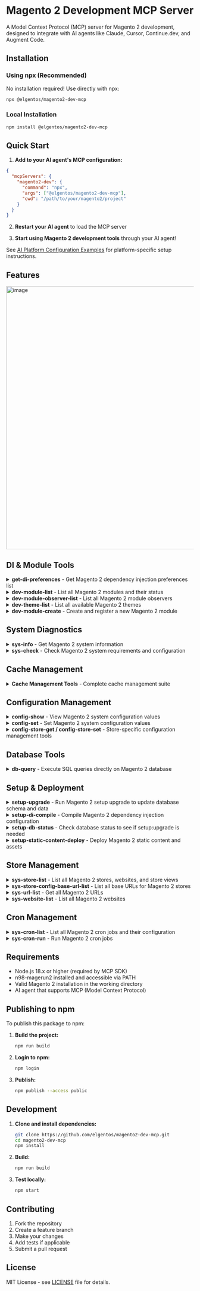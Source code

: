 # Magento 2 Development MCP Server

A Model Context Protocol (MCP) server for Magento 2 development, designed to integrate with AI agents like Claude, Cursor, Continue.dev, and Augment Code.

## Installation

### Using npx (Recommended)

No installation required! Use directly with npx:

```bash
npx @elgentos/magento2-dev-mcp
```

### Local Installation

```bash
npm install @elgentos/magento2-dev-mcp
```

## Quick Start

1. **Add to your AI agent's MCP configuration:**

```json
{
  "mcpServers": {
    "magento2-dev": {
      "command": "npx",
      "args": ["@elgentos/magento2-dev-mcp"],
      "cwd": "/path/to/your/magento2/project"
    }
  }
}
```

2. **Restart your AI agent** to load the MCP server

3. **Start using Magento 2 development tools** through your AI agent!

See [AI Platform Configuration Examples](examples/ai-platform-configs.md) for platform-specific setup instructions.

## Features

<img width="690" height="705" alt="image" src="https://github.com/user-attachments/assets/491e4f5d-d145-46b7-a509-56982508199a" />

## DI & Module Tools

<details>
<summary><strong>get-di-preferences</strong> - Get Magento 2 dependency injection preferences list</summary>

**Parameters:**
- `scope` (optional): The scope to get DI preferences for
  - Options: `global`, `adminhtml`, `frontend`, `crontab`, `webapi_rest`, `webapi_soap`, `graphql`, `doc`, `admin`
  - Default: `global`

**Available Scopes:**
- `global` - Global scope (default)
- `adminhtml` - Admin area
- `frontend` - Frontend/storefront area
- `crontab` - Cron job execution context
- `webapi_rest` - REST API context
- `webapi_soap` - SOAP API context
- `graphql` - GraphQL API context
- `doc` - Documentation context
- `admin` - Admin context (alternative to adminhtml)

</details>

<details>
<summary><strong>dev-module-list</strong> - List all Magento 2 modules and their status</summary>

**Parameters:**
- `format` (optional): Output format (`table`, `json`, `csv`) - Default: `table`
- `enabled` (optional): Show only enabled modules
- `disabled` (optional): Show only disabled modules

</details>

<details>
<summary><strong>dev-module-observer-list</strong> - List all Magento 2 module observers</summary>

**Parameters:**
- `format` (optional): Output format (`table`, `json`, `csv`) - Default: `table`
- `event` (optional): Filter by specific event name

</details>

<details>
<summary><strong>dev-theme-list</strong> - List all available Magento 2 themes</summary>

**Parameters:**
- `format` (optional): Output format (`table`, `json`, `csv`) - Default: `table`

</details>

<details>
<summary><strong>dev-module-create</strong> - Create and register a new Magento 2 module</summary>

**Parameters:**
- `vendorNamespace` (required): Namespace (your company prefix)
- `moduleName` (required): Name of your module
- `minimal` (optional): Create only module file
- `addBlocks` (optional): Add blocks
- `addHelpers` (optional): Add helpers
- `addModels` (optional): Add models
- `addSetup` (optional): Add SQL setup
- `addAll` (optional): Add blocks, helpers and models
- `enable` (optional): Enable module after creation
- `modman` (optional): Create all files in folder with a modman file
- `addReadme` (optional): Add a readme.md file to generated module
- `addComposer` (optional): Add a composer.json file to generated module
- `addStrictTypes` (optional): Add strict_types declaration to generated PHP files
- `authorName` (optional): Author for readme.md or composer.json
- `authorEmail` (optional): Author email for readme.md or composer.json
- `description` (optional): Description for readme.md or composer.json

**Example Usage:**
```json
{
  "name": "dev-module-create",
  "arguments": {
    "vendorNamespace": "MyCompany",
    "moduleName": "CustomModule",
    "addAll": true,
    "enable": true,
    "addReadme": true,
    "addComposer": true,
    "authorName": "John Doe",
    "authorEmail": "john@example.com",
    "description": "A custom Magento 2 module"
  }
}
```

</details>

## System Diagnostics

<details>
<summary><strong>sys-info</strong> - Get Magento 2 system information</summary>

**Parameters:**
- `format` (optional): Output format (`table`, `json`, `csv`) - Default: `table`

</details>

<details>
<summary><strong>sys-check</strong> - Check Magento 2 system requirements and configuration</summary>

**Parameters:** None

</details>

## Cache Management

<details>
<summary><strong>Cache Management Tools</strong> - Complete cache management suite</summary>

**Available Tools:**
- `cache-clean` - Clear specific or all caches
- `cache-flush` - Flush specific or all caches
- `cache-enable` - Enable specific cache types
- `cache-disable` - Disable specific cache types
- `cache-status` - Check cache status
- `cache-view` - Inspect cache entries

See [Cache Types Reference](docs/cache-types.md) for details.

</details>

## Configuration Management

<details>
<summary><strong>config-show</strong> - View Magento 2 system configuration values</summary>

**Parameters:**
- `path` (optional): Configuration path to show
- `scope` (optional): Configuration scope (default, website, store)
- `scopeId` (optional): Scope ID (website ID or store ID)

</details>

<details>
<summary><strong>config-set</strong> - Set Magento 2 system configuration values</summary>

**Parameters:**
- `path` (required): Configuration path to set
- `value` (required): Value to set
- `scope` (optional): Configuration scope
- `scopeId` (optional): Scope ID
- `encrypt` (optional): Encrypt the value

</details>

<details>
<summary><strong>config-store-get / config-store-set</strong> - Store-specific configuration management tools</summary>

Store-specific configuration management for getting and setting configuration values at the store level.

</details>

## Database Tools

<details>
<summary><strong>db-query</strong> - Execute SQL queries directly on Magento 2 database</summary>

**Parameters:**
- `query` (required): SQL query to execute
- `format` (optional): Output format (`table`, `json`, `csv`) - Default: `table`

</details>

## Setup & Deployment

<details>
<summary><strong>setup-upgrade</strong> - Run Magento 2 setup upgrade to update database schema and data</summary>

**Parameters:**
- `keepGenerated` (optional): Keep generated files during upgrade

</details>

<details>
<summary><strong>setup-di-compile</strong> - Compile Magento 2 dependency injection configuration</summary>

**Parameters:** None

</details>

<details>
<summary><strong>setup-db-status</strong> - Check database status to see if setup:upgrade is needed</summary>

**Parameters:** None

</details>

<details>
<summary><strong>setup-static-content-deploy</strong> - Deploy Magento 2 static content and assets</summary>

**Parameters:**
- `languages` (optional): Languages to deploy
- `themes` (optional): Themes to deploy
- `jobs` (optional): Number of parallel jobs
- `force` (optional): Force deployment

</details>

## Store Management

<details>
<summary><strong>sys-store-list</strong> - List all Magento 2 stores, websites, and store views</summary>

**Parameters:**
- `format` (optional): Output format (`table`, `json`, `csv`) - Default: `table`

</details>

<details>
<summary><strong>sys-store-config-base-url-list</strong> - List all base URLs for Magento 2 stores</summary>

**Parameters:**
- `format` (optional): Output format (`table`, `json`, `csv`) - Default: `table`

</details>

<details>
<summary><strong>sys-url-list</strong> - Get all Magento 2 URLs</summary>

**Parameters:**
- `format` (optional): Output format (`table`, `json`, `csv`) - Default: `table`
- `storeId` (optional): Store ID to filter URLs

</details>

<details>
<summary><strong>sys-website-list</strong> - List all Magento 2 websites</summary>

**Parameters:**
- `format` (optional): Output format (`table`, `json`, `csv`) - Default: `table`

</details>

## Cron Management

<details>
<summary><strong>sys-cron-list</strong> - List all Magento 2 cron jobs and their configuration</summary>

**Parameters:**
- `format` (optional): Output format (`table`, `json`, `csv`) - Default: `table`

</details>

<details>
<summary><strong>sys-cron-run</strong> - Run Magento 2 cron jobs</summary>

**Parameters:**
- `job` (optional): Specific cron job to run
- `group` (optional): Cron group to run

</details>

## Requirements

- Node.js 18.x or higher (required by MCP SDK)
- n98-magerun2 installed and accessible via PATH
- Valid Magento 2 installation in the working directory
- AI agent that supports MCP (Model Context Protocol)

## Publishing to npm

To publish this package to npm:

1. **Build the project:**
   ```bash
   npm run build
   ```

2. **Login to npm:**
   ```bash
   npm login
   ```

3. **Publish:**
   ```bash
   npm publish --access public
   ```

## Development

1. **Clone and install dependencies:**
   ```bash
   git clone https://github.com/elgentos/magento2-dev-mcp.git
   cd magento2-dev-mcp
   npm install
   ```

2. **Build:**
   ```bash
   npm run build
   ```

3. **Test locally:**
   ```bash
   npm start
   ```

## Contributing

1. Fork the repository
2. Create a feature branch
3. Make your changes
4. Add tests if applicable
5. Submit a pull request

## License

MIT License - see [LICENSE](LICENSE) file for details.
